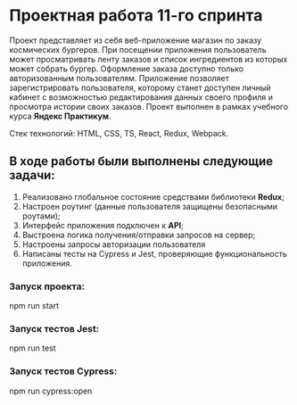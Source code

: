 # Проектная работа 11-го спринта

Проект представляет из себя веб-приложение магазин по заказу космических бургеров. При посещении приложения пользователь может просматривать
ленту заказов и список ингредиентов из которых может собрать бургер. Оформление заказа доступно только авторизованным пользователям. Приложение позволяет зарегистрировать пользователя, которому станет доступен личный кабинет с возможностью редактирования данных своего
профиля и просмотра истории своих заказов.
Проект выполнен в рамках учебного курса **Яндекс Практикум**.

Стек технологий: HTML, CSS, TS, React, Redux, Webpack.

## В ходе работы были выполнены следующие задачи:
1. Реализовано глобальное состояние средствами библиотеки **Redux**;
2. Настроен роутинг (данные пользователя защищены безопасными роутами);
3. Интерфейс приложения подключен к **API**;
4. Выстроена логика получения/отправки запросов на сервер;
5. Настроены запросы авторизации пользователя
6. Написаны тесты на Cypress и Jest, проверяющие функциональность приложения.

### Запуск проекта:
npm run start

### Запуск тестов Jest:
npm run test

### Запуск тестов Cypress:
npm run cypress:open
